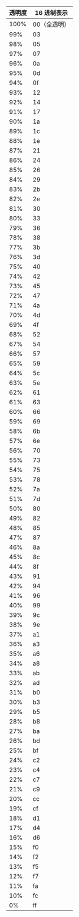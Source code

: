 | 透明度 | 16 进制表示  |
| ------ | ------------ |
| 100%   | 00（全透明） |
| 99%    | 03           |
| 98%    | 05           |
| 97%    | 07           |
| 96%    | 0a           |
| 95%    | 0d           |
| 94%    | 0f           |
| 93%    | 12           |
| 92%    | 14           |
| 91%    | 17           |
| 90%    | 1a           |
| 89%    | 1c           |
| 88%    | 1e           |
| 87%    | 21           |
| 86%    | 24           |
| 85%    | 26           |
| 84%    | 29           |
| 83%    | 2b           |
| 82%    | 2e           |
| 81%    | 30           |
| 80%    | 33           |
| 79%    | 36           |
| 78%    | 38           |
| 77%    | 3b           |
| 76%    | 3d           |
| 75%    | 40           |
| 74%    | 42           |
| 73%    | 45           |
| 72%    | 47           |
| 71%    | 4a           |
| 70%    | 4d           |
| 69%    | 4f           |
| 68%    | 52           |
| 67%    | 54           |
| 66%    | 57           |
| 65%    | 59           |
| 64%    | 5c           |
| 63%    | 5e           |
| 62%    | 61           |
| 61%    | 63           |
| 60%    | 66           |
| 59%    | 69           |
| 58%    | 6b           |
| 57%    | 6e           |
| 56%    | 70           |
| 55%    | 73           |
| 54%    | 75           |
| 53%    | 78           |
| 52%    | 7a           |
| 51%    | 7d           |
| 50%    | 80           |
| 49%    | 82           |
| 48%    | 85           |
| 47%    | 87           |
| 46%    | 8a           |
| 45%    | 8c           |
| 44%    | 8f           |
| 43%    | 91           |
| 42%    | 94           |
| 41%    | 96           |
| 40%    | 99           |
| 39%    | 9c           |
| 38%    | 9e           |
| 37%    | a1           |
| 36%    | a3           |
| 35%    | a6           |
| 34%    | a8           |
| 33%    | ab           |
| 32%    | ad           |
| 31%    | b0           |
| 30%    | b3           |
| 29%    | b5           |
| 28%    | b8           |
| 27%    | ba           |
| 26%    | bd           |
| 25%    | bf           |
| 24%    | c2           |
| 23%    | c4           |
| 22%    | c7           |
| 21%    | c9           |
| 20%    | cc           |
| 19%    | cf           |
| 18%    | d1           |
| 17%    | d4           |
| 16%    | d6           |
| 15%    | f0           |
| 14%    | f2           |
| 13%    | f5           |
| 12%    | f7           |
| 11%    | fa           |
| 10%    | fc           |
| 0%     | ff           |
